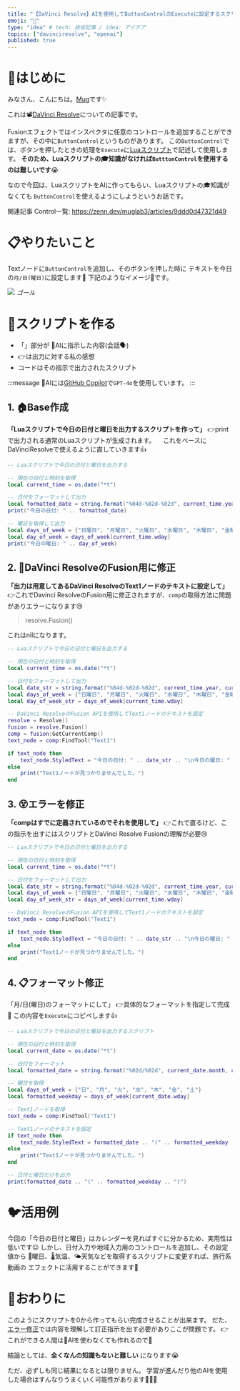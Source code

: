 ```yaml
---
title: "【DaVinci Resolve】AIを使用してButtonControlのExecuteに設定するスクリプトを作る話"
emoji: "🤖"
type: "idea" # tech: 技術記事 / idea: アイデア
topics: ["davinciresolve", "openai"]
published: true
---
```



# 🐥はじめに

みなさん、こんにちは。[Mug](https://www.youtube.com/@MugLabVideoEditing)です✨

これは📽[DaVinci Resolve](https://www.blackmagicdesign.com/jp/products/davinciresolve)についての記事です。

Fusionエフェクトではインスペクタに任意のコントロールを追加することができますが、その中に`ButtonControl`というものがあります。
この`ButtonControl`では、ボタンを押したときの処理を`Execute`に[Luaスクリプト](https://www.lua.org/)で記述して使用します。
**そのため、Luaスクリプトの🎓知識がなければ`ButttonControl`を使用するのは難しいです**😭

なので今回は、LuaスクリプトをAIに作ってもらい、Luaスクリプトの🎓知識がなくても
`ButtonControl`を使えるようにしようというお話です。


関連記事 Control一覧:
https://zenn.dev/muglab3/articles/9ddd0d47321d49


# 📋やりたいこと

Textノードに`ButtonControl`を追加し、そのボタンを押した時に
テキストを今日の`月/日(曜日)`に設定します😤
下記のようなイメージ💭です。

![](https://storage.googleapis.com/zenn-user-upload/6ae51186293b-20241104.png)
*ゴール*


# 🤖スクリプトを作る

* 「」部分が 🤖AIに指示した内容(会話🗣️)
* 👉は出力に対する私の感想
* コードはその指示で出力されたスクリプト

:::message
🤖AIには[GitHub Copilot](https://github.com/features/copilot)で`GPT-4o`を使用しています。
:::


## 1. 🏠Base作成

**「Luaスクリプトで今日の日付と曜日を出力するスクリプトを作って」**
👉printで出力される通常のLuaスクリプトが生成されます。
　これをベースにDaVinciResolveで使えるように直していきます👍
```lua
-- Luaスクリプトで今日の日付と曜日を出力する

-- 現在の日付と時刻を取得
local current_time = os.date("*t")

-- 日付をフォーマットして出力
local formatted_date = string.format("%04d-%02d-%02d", current_time.year, current_time.month, current_time.day)
print("今日の日付: " .. formatted_date)

-- 曜日を取得して出力
local days_of_week = {"日曜日", "月曜日", "火曜日", "水曜日", "木曜日", "金曜日", "土曜日"}
local day_of_week = days_of_week[current_time.wday]
print("今日の曜日: " .. day_of_week)
```

## 2. 💫DaVinci ResolveのFusion用に修正

**「出力は用意してあるDaVinci ResolveのText1ノードのテキストに設定して」**
👉これでDavinci ResolveのFusion用に修正されますが、`comp`の取得方法に問題がありエラーになります😢
>resolve.Fusion()

これはnilになります。

```lua
-- Luaスクリプトで今日の日付と曜日を出力する

-- 現在の日付と時刻を取得
local current_time = os.date("*t")

-- 日付をフォーマットして出力
local date_str = string.format("%04d-%02d-%02d", current_time.year, current_time.month, current_time.day)
local days_of_week = {"日曜日", "月曜日", "火曜日", "水曜日", "木曜日", "金曜日", "土曜日"}
local day_of_week_str = days_of_week[current_time.wday]

-- DaVinci ResolveのFusion APIを使用してText1ノードのテキストを設定
resolve = Resolve()
fusion = resolve.Fusion()
comp = fusion:GetCurrentComp()
text_node = comp:FindTool("Text1")

if text_node then
    text_node.StyledText = "今日の日付: " .. date_str .. "\n今日の曜日: " .. day_of_week_str
else
    print("Text1ノードが見つかりませんでした。")
end
```

## 3. 😵エラーを修正

**「compはすでに定義されているのでそれを使用して」**
  👉これで直るけど、この指示を出すにはスクリプトとDaVinci Resolve Fusionの理解が必要😢

```lua
-- Luaスクリプトで今日の日付と曜日を出力する

-- 現在の日付と時刻を取得
local current_time = os.date("*t")

-- 日付をフォーマットして出力
local date_str = string.format("%04d-%02d-%02d", current_time.year, current_time.month, current_time.day)
local days_of_week = {"日曜日", "月曜日", "火曜日", "水曜日", "木曜日", "金曜日", "土曜日"}
local day_of_week_str = days_of_week[current_time.wday]

-- DaVinci ResolveのFusion APIを使用してText1ノードのテキストを設定
text_node = comp:FindTool("Text1")

if text_node then
    text_node.StyledText = "今日の日付: " .. date_str .. "\n今日の曜日: " .. day_of_week_str
else
    print("Text1ノードが見つかりませんでした。")
end
```


## 4. 📋フォーマット修正

「月/日(曜日)のフォーマットにして」
👉具体的なフォーマットを指定して完成🎉
この内容を`Execute`にコピペします👍

```lua
-- Luaスクリプトで今日の日付と曜日を出力するスクリプト

-- 現在の日付と時刻を取得
local current_date = os.date("*t")

-- 日付をフォーマット
local formatted_date = string.format("%02d/%02d", current_date.month, current_date.day)

-- 曜日を取得
local days_of_week = {"日", "月", "火", "水", "木", "金", "土"}
local formatted_weekday = days_of_week[current_date.wday]

-- Text1ノードを取得
text_node = comp:FindTool("Text1")

-- Text1ノードのテキストを設定
if text_node then
    text_node.StyledText = formatted_date .. "(" .. formatted_weekday .. ")"
else
    print("Text1ノードが見つかりませんでした。")
end

-- 日付と曜日だけを出力
print(formatted_date .. "(" .. formatted_weekday .. ")")
```

# 🐦活用例

今回の「今日の日付と曜日」はカレンダーを見ればすぐに分かるため、実用性は低いです😐
しかし、日付入力や地域入力用のコントロールを追加し、その設定値から
📅曜日、🌡気温、🌤天気などを取得するスクリプトに変更すれば、旅行系動画の
エフェクトに活用することができます😤




# 🐔おわりに

このようにスクリプトを0から作ってもらい完成させることが出来ます。
だた、[エラー修正](#3-エラーを修正)では内容を理解して訂正指示を出す必要がありここが問題です。
👉これができる人間は🤖AIを使わなくても作れるので🤢

結論としては、**全くなんの知識もないと難しい** になります😭

ただ、必ずしも同じ結果になるとは限りません。
学習が進んだり他のAIを使用した場合はすんなりうまくいく可能性があります🐼🐼🐼